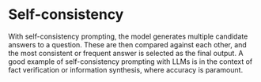 # Self-consistency

With self-consistency prompting, the model generates multiple candidate answers to a question. 
These are then compared against each other, and the most consistent or frequent answer is selected 
as the final output. A good example of self-consistency prompting with LLMs is in the context of 
fact verification or information synthesis, where accuracy is paramount.
